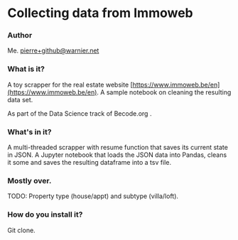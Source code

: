 # Collecting data from Immoweb

### Author
Me. pierre+github@warnier.net

### What is it?

A toy scrapper for the real estate website [https://www.immoweb.be/en](https://www.immoweb.be/en).
A sample notebook on cleaning the resulting data set.

As part of the Data Science track of Becode.org .

### What's in it?
A multi-threaded scrapper with resume function that saves its current state in JSON.
A Jupyter notebook that loads the JSON data into Pandas, cleans it some and saves the resulting dataframe into a tsv file.

### Mostly over.

TODO: Property type (house/appt) and subtype (villa/loft).

### How do you install it?

Git clone.
